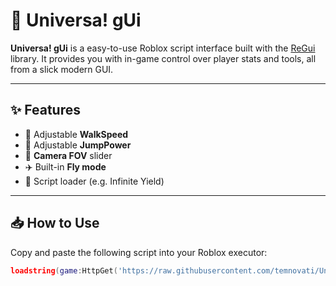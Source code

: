 # 🌌 Universa! gUi

**Universa! gUi** is a easy-to-use Roblox script interface built with the [ReGui](https://depso.gitbook.io/regui) library. It provides you with in-game control over player stats and tools, all from a slick modern GUI.

---

## ✨ Features

- 🏃 Adjustable **WalkSpeed**
- 🦘 Adjustable **JumpPower**
- 🎥 **Camera FOV** slider
- ✈️ Built-in **Fly mode**
- 📜 Script loader (e.g. Infinite Yield)

---

## 📥 How to Use

Copy and paste the following script into your Roblox executor:

```lua
loadstring(game:HttpGet('https://raw.githubusercontent.com/temnovati/Universa-gUi/refs/heads/main/Lua'))()
